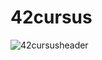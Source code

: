 # 42cursus

![42cursusheader](https://user-images.githubusercontent.com/63895651/105952785-6aacf900-60b5-11eb-83c9-9dd59a101f09.png)
